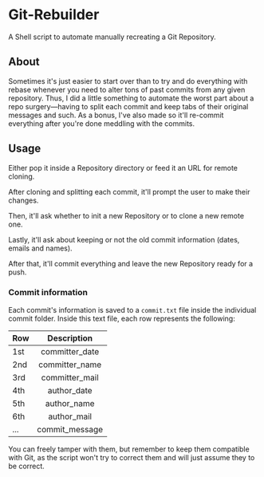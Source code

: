 # Git-Rebuilder
A Shell script to automate manually recreating a Git Repository.

## About
Sometimes it's just easier to start over than to try and do everything with rebase whenever you need to alter tons of past commits from any given repository. Thus, I did a little something to automate the worst part about a repo surgery—having to split each commit and keep tabs of their original messages and such. As a bonus, I've also made so it'll re-commit everything after you're done meddling with the commits.

## Usage
Either pop it inside a Repository directory or feed it an URL for remote cloning. 

After cloning and splitting each commit, it'll prompt the user to make their changes.

Then, it'll ask whether to init a new Repository or to clone a new remote one.

Lastly, it'll ask about keeping or not the old commit information (dates, emails and names).

After that, it'll commit everything and leave the new Repository ready for a push.

### Commit information
Each commit's information is saved to a `commit.txt` file inside the individual commit folder. Inside this text file, each row represents the following:

| Row | Description    |
|-----|:--------------:|
| 1st | committer_date |
| 2nd | committer_name |
| 3rd | committer_mail |
| 4th | author_date    |
| 5th | author_name    |
| 6th | author_mail    |
| ... | commit_message |

You can freely tamper with them, but remember to keep them compatible with Git, as the script won't try to correct them and will just assume they to be correct.